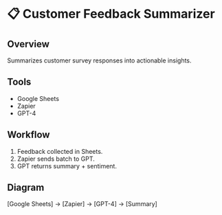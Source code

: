 # 📋 Customer Feedback Summarizer

## Overview
Summarizes customer survey responses into actionable insights.

## Tools
- Google Sheets
- Zapier
- GPT-4

## Workflow
1. Feedback collected in Sheets.
2. Zapier sends batch to GPT.
3. GPT returns summary + sentiment.

## Diagram
[Google Sheets] → [Zapier] → [GPT-4] → [Summary]

